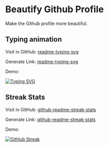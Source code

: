 # Beautify Github Profile

Make the Github profile more beautiful.

## Typing animation

Visit in GitHub: [readme-typing-svg](https://github.com/DenverCoder1/readme-typing-svg)

Generate Link: [readme-typing-svg](https://readme-typing-svg.herokuapp.com/)

Demo:

[![Typing SVG](https://readme-typing-svg.herokuapp.com?font=Fira+Code&pause=1000&width=435&lines=Generate+the+Typing+Animation)](https://git.io/typing-svg)

## Streak Stats

Visit in GitHub: [github-readme-streak-stats](https://github.com/DenverCoder1/github-readme-streak-stats)

Generate Link: [github-readme-streak-stats](https://streak-stats.demolab.com/)

Demo:

[![GitHub Streak](https://streak-stats.demolab.com?user=MoXiaoluo&hide_border=true)](https://git.io/streak-stats)
